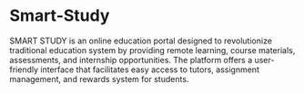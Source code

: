 # Smart-Study
SMART STUDY is an online education portal designed to revolutionize traditional education system by providing remote learning, course materials, assessments, and internship opportunities. The platform offers a user-friendly interface that facilitates easy access to tutors, assignment management, and rewards system for students. 

